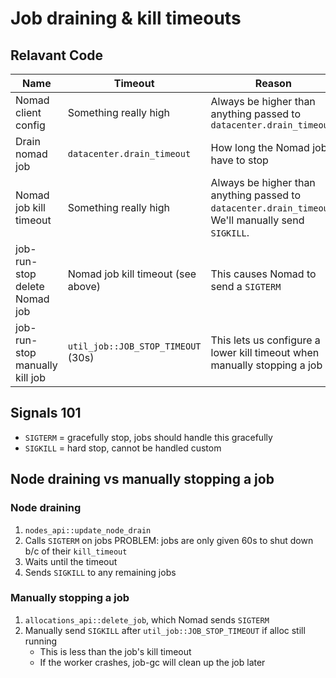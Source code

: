# Job draining & kill timeouts

## Relavant Code

| Name                           | Timeout                            | Reason                                                                                              | Location                                                                                                          |
| ------------------------------ | ---------------------------------- | --------------------------------------------------------------------------------------------------- | ----------------------------------------------------------------------------------------------------------------- |
| Nomad client config            | Something really high              | Always be higher than anything passed to `datacenter.drain_timeout`                                 | `svc/pkg/cluster/worker/src/workers/server_install/install_scripts/files/nomad_configure.sh` (`max_kill_timeout`) |
| Drain nomad job                | `datacenter.drain_timeout`         | How long the Nomad jobs have to stop                                                                | `svc/pkg/mm/worker/src/workers/lobby_create/nomad_job.rs` (`nodes_api::update_node_drain`)                        |
| Nomad job kill timeout         | Something really high              | Always be higher than anything passed to `datacenter.drain_timeout`. We'll manually send `SIGKILL`. | `svc/pkg/mm/worker/src/workers/lobby_create/nomad_job.rs` (`kill_timeout`)                                        |
| job-run-stop delete Nomad job  | Nomad job kill timeout (see above) | This causes Nomad to send a `SIGTERM`                                                               | `svc/pkg/mm/worker/src/workers/lobby_create/nomad_job.rs` (`kill_timeout`)                                        |
| job-run-stop manually kill job | `util_job::JOB_STOP_TIMEOUT` (30s) | This lets us configure a lower kill timeout when manually stopping a job                            | `svc/pkg/job-run/worker/src/workers/stop.rs` (`allocations_api::signal_allocation`)                               |

## Signals 101

- `SIGTERM` = gracefully stop, jobs should handle this gracefully
- `SIGKILL` = hard stop, cannot be handled custom

## Node draining vs manually stopping a job

### Node draining

1. `nodes_api::update_node_drain`
2. Calls `SIGTERM` on jobs PROBLEM: jobs are only given 60s to shut down b/c of their `kill_timeout`
3. Waits until the timeout
4. Sends `SIGKILL` to any remaining jobs

### Manually stopping a job

1. `allocations_api::delete_job`, which Nomad sends `SIGTERM`
2. Manually send `SIGKILL` after `util_job::JOB_STOP_TIMEOUT` if alloc still running
   - This is less than the job's kill timeout
   - If the worker crashes, job-gc will clean up the job later
